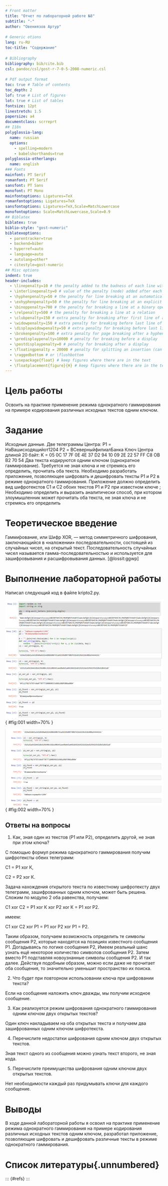 ```yaml
---
# Front matter
title: "Отчет по лабораторной работе №8"
subtitle: "-"
author: "Овениязов Артур"

# Generic otions
lang: ru-RU
toc-title: "Содержание"

# Bibliography
bibliography: bib/cite.bib
csl: pandoc/csl/gost-r-7-0-5-2008-numeric.csl

# Pdf output format
toc: true # Table of contents
toc_depth: 2
lof: true # List of figures
lot: true # List of tables
fontsize: 12pt
linestretch: 1.5
papersize: a4
documentclass: scrreprt
## I18n
polyglossia-lang:
  name: russian
  options:
	- spelling=modern
	- babelshorthands=true
polyglossia-otherlangs:
  name: english
### Fonts
mainfont: PT Serif
romanfont: PT Serif
sansfont: PT Sans
monofont: PT Mono
mainfontoptions: Ligatures=TeX
romanfontoptions: Ligatures=TeX
sansfontoptions: Ligatures=TeX,Scale=MatchLowercase
monofontoptions: Scale=MatchLowercase,Scale=0.9
## Biblatex
biblatex: true
biblio-style: "gost-numeric"
biblatexoptions:
  - parentracker=true
  - backend=biber
  - hyperref=auto
  - language=auto
  - autolang=other*
  - citestyle=gost-numeric
## Misc options
indent: true
header-includes:
  - \linepenalty=10 # the penalty added to the badness of each line within a paragraph (no associated penalty node) Increasing the value makes tex try to have fewer lines in the paragraph.
  - \interlinepenalty=0 # value of the penalty (node) added after each line of a paragraph.
  - \hyphenpenalty=50 # the penalty for line breaking at an automatically inserted hyphen
  - \exhyphenpenalty=50 # the penalty for line breaking at an explicit hyphen
  - \binoppenalty=700 # the penalty for breaking a line at a binary operator
  - \relpenalty=500 # the penalty for breaking a line at a relation
  - \clubpenalty=150 # extra penalty for breaking after first line of a paragraph
  - \widowpenalty=150 # extra penalty for breaking before last line of a paragraph
  - \displaywidowpenalty=50 # extra penalty for breaking before last line before a display math
  - \brokenpenalty=100 # extra penalty for page breaking after a hyphenated line
  - \predisplaypenalty=10000 # penalty for breaking before a display
  - \postdisplaypenalty=0 # penalty for breaking after a display
  - \floatingpenalty = 20000 # penalty for splitting an insertion (can only be split footnote in standard LaTeX)
  - \raggedbottom # or \flushbottom
  - \usepackage{float} # keep figures where there are in the text
  - \floatplacement{figure}{H} # keep figures where there are in the text
---
```


# Цель работы

Освоить на практике применение режима однократного гаммирования на примере кодирования различных исходных текстов одним ключом.

# Задание

Исходные данные.
Две телеграммы Центра:
P1 = НаВашисходящийот1204
P2 = ВСеверныйфилиалБанка
Ключ Центра длиной 20 байт:
K = 05 0C 17 7F 0E 4E 37 D2 94 10 09 2E 22 57 FF C8 OB B2 70 54
Два текста кодируются одним ключом (однократное гаммирование).
Требуется не зная ключа и не стремясь его определить, прочитать оба текста. 
Необходимо разработать приложение, позволяющее шифровать и дешифровать тексты P1 и P2 в режиме однократного гаммирования. Приложение должно определить вид шифротекстов C1 и C2 обоих текстов P1 и
P2 при известном ключе ; 
Необходимо определить и выразить аналитически способ, при котором злоумышленник может прочитать оба текста, не
зная ключа и не стремясь его определить

# Теоретическое введение
Гамми́рование, или Шифр XOR, — метод симметричного шифрования, заключающийся в «наложении» последовательности, состоящей из случайных чисел, на открытый текст. Последовательность случайных чисел называется гамма-последовательностью и используется для зашифровывания и расшифровывания данных.
[@lossit:ggwp]

# Выполнение лабораторной работы
 
Написал следующий код в файле kripto2.py. 

![Код kripto2.ipynb](images/img(1).png){ #fig:001 width=70% }

![Результат выполнения kripto2.py](images/img(2).png){ #fig:002 width=70% }

## Ответы на вопросы 

1. Как, зная один из текстов (P1 или P2), определить другой, не зная при
этом ключа?

С помощью формул режима однократного гаммирования получим
шифротексты обеих телеграмм:

С1 = Р1 xor К,

С2 = Р2 xor К.

Задача нахождения открытого текста по известному шифротексту двух
телеграмм, зашифрованных одним ключом, может быть решена. Сложим по модулю
2 оба равенства, получаем:

С1 xor С2 = Р1 xor К xor Р2 xor К = Р1 xor Р2.

имеем:

С1 xor С2 xor Р1 = Р1 xor Р2 xor Р1 = Р2.

Таким образом, получаем возможность определить те символы сообщения Р2,
которые находятся на позициях известного сообщения Р1. Догадываясь по логике
сообщения Р2, Имеем реальный шанс узнать ещё некоторое количество символов
сообщения Р2. Затем вместо Р1 подставляя новоузнанные символы сообщения Р2. И
так далее. Действуя подобным образом, можно если даже не прочитает оба
сообщения, то значительно уменьшит пространство их поиска.

2. Что будет при повторном использовании ключа при шифровании
текста?

Если на сообщение наложить ключ дважды, мы получим исходное сообщение.

3. Как реализуется режим шифрования однократного гаммирования
одним ключом двух открытых текстов?

Один ключ накладываем на оба открытых текста и получаем два
зашифрованных одним ключом шифротекста.

4. Перечислите недостатки шифрования одним ключом двух открытых
текстов.

Зная текст одного из сообщения можно узнать текст второго, не зная кода.

5. Перечислите преимущества шифрования одним ключом двух открытых
текстов.

Нет необходимости каждый раз придумывать ключи для каждого сообщение.

# Выводы

В ходе данной лабораторной работы я освоил на практике применение
режима однократного гаммирования на примере кодирования различных исходных
текстов одним ключом, разработал приложение, позволяющие шифровать и
дешифровать различные тексты в режиме однократного гаммирования.

# Список литературы{.unnumbered}

::: {#refs}
:::
